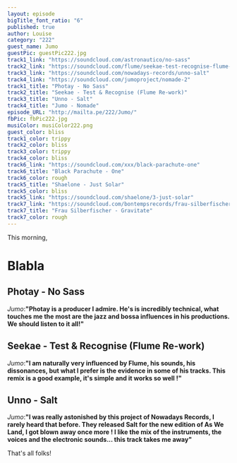 ```yaml
---
layout: episode
bigTitle_font_ratio: "6"
published: true
author: Louise
category: "222"
guest_name: Jumo
guestPic: guestPic222.jpg
track1_link: "https://soundcloud.com/astronautico/no-sass"
track2_link: "https://soundcloud.com/flume/seekae-test-recognise-flume-re-work"
track3_link: "https://soundcloud.com/nowadays-records/unno-salt"
track4_link: "https://soundcloud.com/jumoproject/nomade-2"
track1_title: "Photay - No Sass"
track2_title: "Seekae - Test & Recognise (Flume Re-work)"
track3_title: "Unno - Salt"
track4_title: "Jumo - Nomade"
episode_URL: "http://mailta.pe/222/Jumo/"
fbPic: fbPic222.jpg
musiColor: musiColor222.png
guest_color: bliss
track1_color: trippy
track2_color: bliss
track3_color: trippy
track4_color: bliss
track6_link: "https://soundcloud.com/xxx/black-parachute-one"
track6_title: "Black Parachute - One"
track6_color: rough
track5_title: "Shaelone - Just Solar"
track5_color: bliss
track5_link: "https://soundcloud.com/shaelone/3-just-solar"
track7_link: "https://soundcloud.com/bontempsrecords/frau-silberfischer-gravitate-bontempsrecords"
track7_title: "Frau Silberfischer - Gravitate"
track7_color: rough
---
```

<p id="introduction">This morning, </p>

# Blabla


## Photay - No Sass
_Jumo_:**"**Photay is a producer I admire. He's is incredibly technical, what touches me the most are the jazz and bossa influences in his productions. We should listen to it all!**"**

## Seekae - Test & Recognise (Flume Re-work)
_Jumo_:**"**I am naturally very influenced by Flume, his sounds, his dissonances, but what I prefer is the evidence in some of his tracks. This remix is a good example, it's simple and it works so well !**"**

## Unno - Salt
_Jumo_:**"**I was really astonished by this project of Nowadays Records, I rarely heard that before. They released Salt for the new edition of As We Land, I got blown away once more ! I like the mix of the instruments, the voices and the electronic sounds... this track takes me away**"**

<p id="outroduction">That's all folks!</p>
